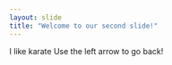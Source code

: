 ```yaml
---
layout: slide
title: "Welcome to our second slide!"
---
```

I like karate
Use the left arrow to go back!
